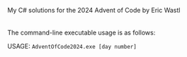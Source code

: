 My C# solutions for the 2024 Advent of Code by Eric Wastl\
\
\
The command-line executable usage is as follows:

USAGE: `AdventOfCode2024.exe [day number]`
